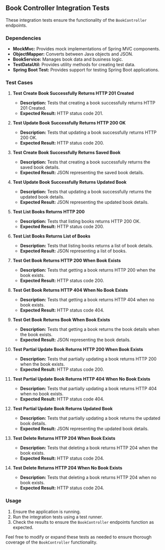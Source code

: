 ## Book Controller Integration Tests

These integration tests ensure the functionality of the `BookController` endpoints.

### Dependencies

- **MockMvc:** Provides mock implementations of Spring MVC components.
- **ObjectMapper:** Converts between Java objects and JSON.
- **BookService:** Manages book data and business logic.
- **TestDataUtil:** Provides utility methods for creating test data.
- **Spring Boot Test:** Provides support for testing Spring Boot applications.

### Test Cases

1. **Test Create Book Successfully Returns HTTP 201 Created**
    - **Description:** Tests that creating a book successfully returns HTTP 201 Created.
    - **Expected Result:** HTTP status code 201.

2. **Test Update Book Successfully Returns HTTP 200 OK**
    - **Description:** Tests that updating a book successfully returns HTTP 200 OK.
    - **Expected Result:** HTTP status code 200.

3. **Test Create Book Successfully Returns Saved Book**
    - **Description:** Tests that creating a book successfully returns the saved book details.
    - **Expected Result:** JSON representing the saved book details.

4. **Test Update Book Successfully Returns Updated Book**
    - **Description:** Tests that updating a book successfully returns the updated book details.
    - **Expected Result:** JSON representing the updated book details.

5. **Test List Books Returns HTTP 200**
    - **Description:** Tests that listing books returns HTTP 200 OK.
    - **Expected Result:** HTTP status code 200.

6. **Test List Books Returns List of Books**
    - **Description:** Tests that listing books returns a list of book details.
    - **Expected Result:** JSON representing a list of books.

7. **Test Get Book Returns HTTP 200 When Book Exists**
    - **Description:** Tests that getting a book returns HTTP 200 when the book exists.
    - **Expected Result:** HTTP status code 200.

8. **Test Get Book Returns HTTP 404 When No Book Exists**
    - **Description:** Tests that getting a book returns HTTP 404 when no book exists.
    - **Expected Result:** HTTP status code 404.

9. **Test Get Book Returns Book When Book Exists**
    - **Description:** Tests that getting a book returns the book details when the book exists.
    - **Expected Result:** JSON representing the book details.

10. **Test Partial Update Book Returns HTTP 200 When Book Exists**
    - **Description:** Tests that partially updating a book returns HTTP 200 when the book exists.
    - **Expected Result:** HTTP status code 200.

11. **Test Partial Update Book Returns HTTP 404 When No Book Exists**
    - **Description:** Tests that partially updating a book returns HTTP 404 when no book exists.
    - **Expected Result:** HTTP status code 404.

12. **Test Partial Update Book Returns Updated Book**
    - **Description:** Tests that partially updating a book returns the updated book details.
    - **Expected Result:** JSON representing the updated book details.

13. **Test Delete Returns HTTP 204 When Book Exists**
    - **Description:** Tests that deleting a book returns HTTP 204 when the book exists.
    - **Expected Result:** HTTP status code 204.

14. **Test Delete Returns HTTP 204 When No Book Exists**
    - **Description:** Tests that deleting a book returns HTTP 204 when no book exists.
    - **Expected Result:** HTTP status code 204.

### Usage

1. Ensure the application is running.
2. Run the integration tests using a test runner.
3. Check the results to ensure the `BookController` endpoints function as expected.

Feel free to modify or expand these tests as needed to ensure thorough coverage of the `BookController` functionality.